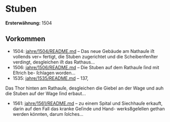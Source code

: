 # Stuben

**Ersterwähnung:** 1504

## Vorkommen
- 1504: [jahre/1504/README.md](../jahre/1504/README.md) – Das neue Gebäude am Nathauſe iſt vollends ver=
fertigt, die Stuben zugerichtet und die Scheibenfenſter
verdingt, desgleichen iſt das Rathaus...
- 1506: [jahre/1506/README.md](../jahre/1506/README.md) – Die Stuben auf dem Rathauſe ſind mit Eſtrich be-
ſchlagen worden...
- 1535: [jahre/1535/README.md](../jahre/1535/README.md) – 137,

Das Thor hinten am Rathauſe, desgleichen die Giebel
an der Wage und auh die Stuben auf der Wage ſind
erbaut...
- 1561: [jahre/1561/README.md](../jahre/1561/README.md) – zu einem Spital und Siechhauſe
erkauft, darin auf den Fall das kranke Geſinde und Hand-
werks8geſellen gethan werden könnten, darum ſolches...

